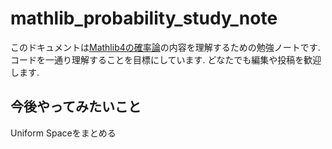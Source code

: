 # mathlib_probability_study_note

このドキュメントは[Mathlib4の確率論](https://github.com/leanprover-community/mathlib4/tree/master/Mathlib/Probability)の内容を理解するための勉強ノートです. コードを一通り理解することを目標にしています. どなたでも編集や投稿を歓迎します.

## 今後やってみたいこと
Uniform Spaceをまとめる
